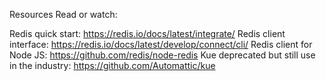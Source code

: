 Resources
Read or watch:

Redis quick start: https://redis.io/docs/latest/integrate/
Redis client interface: https://redis.io/docs/latest/develop/connect/cli/
Redis client for Node JS: https://github.com/redis/node-redis
Kue deprecated but still use in the industry: https://github.com/Automattic/kue
